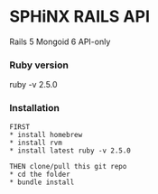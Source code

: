 # SPHiNX RAILS API
Rails 5 
Mongoid 6
API-only

### Ruby version
ruby -v 2.5.0

### Installation

```
FIRST
* install homebrew 
* install rvm
* install latest ruby -v 2.5.0

THEN clone/pull this git repo
* cd the folder
* bundle install
```